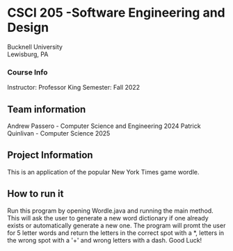 # CSCI 205 -Software Engineering and Design
Bucknell University  
Lewisburg, PA

### Course Info
Instructor: Professor King
Semester: Fall 2022

## Team information
Andrew Passero - Computer Science and Engineering 2024
Patrick Quinlivan - Computer Science 2025

## Project Information
This is an application of the popular New York Times game 
wordle. 

## How to run it 
Run this program by opening Wordle.java and running the main 
method. This will ask the user to generate a new word dictionary
if one already exists or automatically generate a new one. The program
will promt the user for 5 letter words and return the letters 
in the correct spot with a *, letters in the wrong spot with a 
'+' and wrong letters with a dash. Good Luck! 
